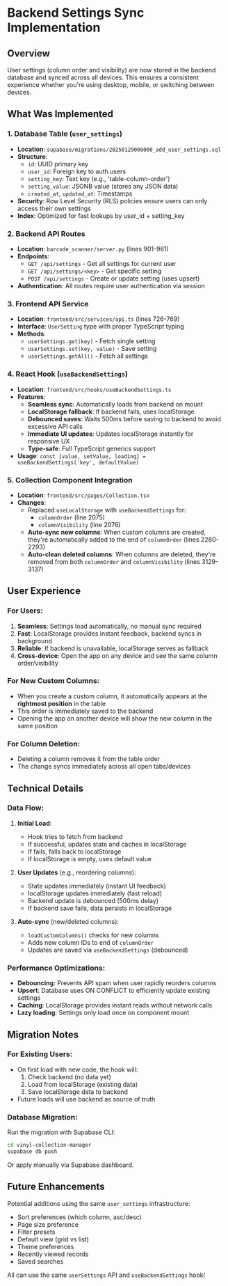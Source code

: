 # Backend Settings Sync Implementation

## Overview
User settings (column order and visibility) are now stored in the backend database and synced across all devices. This ensures a consistent experience whether you're using desktop, mobile, or switching between devices.

## What Was Implemented

### 1. Database Table (`user_settings`)
- **Location**: `supabase/migrations/20250129000000_add_user_settings.sql`
- **Structure**:
  - `id`: UUID primary key
  - `user_id`: Foreign key to auth.users
  - `setting_key`: Text key (e.g., 'table-column-order')
  - `setting_value`: JSONB value (stores any JSON data)
  - `created_at`, `updated_at`: Timestamps
- **Security**: Row Level Security (RLS) policies ensure users can only access their own settings
- **Index**: Optimized for fast lookups by user_id + setting_key

### 2. Backend API Routes
- **Location**: `barcode_scanner/server.py` (lines 901-961)
- **Endpoints**:
  - `GET /api/settings` - Get all settings for current user
  - `GET /api/settings/<key>` - Get specific setting
  - `POST /api/settings` - Create or update setting (uses upsert)
- **Authentication**: All routes require user authentication via session

### 3. Frontend API Service
- **Location**: `frontend/src/services/api.ts` (lines 726-769)
- **Interface**: `UserSetting` type with proper TypeScript typing
- **Methods**:
  - `userSettings.get(key)` - Fetch single setting
  - `userSettings.set(key, value)` - Save setting
  - `userSettings.getAll()` - Fetch all settings

### 4. React Hook (`useBackendSettings`)
- **Location**: `frontend/src/hooks/useBackendSettings.ts`
- **Features**:
  - **Seamless sync**: Automatically loads from backend on mount
  - **LocalStorage fallback**: If backend fails, uses localStorage
  - **Debounced saves**: Waits 500ms before saving to backend to avoid excessive API calls
  - **Immediate UI updates**: Updates localStorage instantly for responsive UX
  - **Type-safe**: Full TypeScript generics support
- **Usage**: `const [value, setValue, loading] = useBackendSettings('key', defaultValue)`

### 5. Collection Component Integration
- **Location**: `frontend/src/pages/Collection.tsx`
- **Changes**:
  - Replaced `useLocalStorage` with `useBackendSettings` for:
    - `columnOrder` (line 2075)
    - `columnVisibility` (line 2076)
  - **Auto-sync new columns**: When custom columns are created, they're automatically added to the end of `columnOrder` (lines 2280-2293)
  - **Auto-clean deleted columns**: When columns are deleted, they're removed from both `columnOrder` and `columnVisibility` (lines 3129-3137)

## User Experience

### For Users:
1. **Seamless**: Settings load automatically, no manual sync required
2. **Fast**: LocalStorage provides instant feedback, backend syncs in background
3. **Reliable**: If backend is unavailable, localStorage serves as fallback
4. **Cross-device**: Open the app on any device and see the same column order/visibility

### For New Custom Columns:
- When you create a custom column, it automatically appears at the **rightmost position** in the table
- This order is immediately saved to the backend
- Opening the app on another device will show the new column in the same position

### For Column Deletion:
- Deleting a column removes it from the table order
- The change syncs immediately across all open tabs/devices

## Technical Details

### Data Flow:
1. **Initial Load**:
   - Hook tries to fetch from backend
   - If successful, updates state and caches in localStorage
   - If fails, falls back to localStorage
   - If localStorage is empty, uses default value

2. **User Updates** (e.g., reordering columns):
   - State updates immediately (instant UI feedback)
   - localStorage updates immediately (fast reload)
   - Backend update is debounced (500ms delay)
   - If backend save fails, data persists in localStorage

3. **Auto-sync** (new/deleted columns):
   - `loadCustomColumns()` checks for new columns
   - Adds new column IDs to end of `columnOrder`
   - Updates are saved via `useBackendSettings` (debounced)

### Performance Optimizations:
- **Debouncing**: Prevents API spam when user rapidly reorders columns
- **Upsert**: Database uses ON CONFLICT to efficiently update existing settings
- **Caching**: LocalStorage provides instant reads without network calls
- **Lazy loading**: Settings only load once on component mount

## Migration Notes

### For Existing Users:
- On first load with new code, the hook will:
  1. Check backend (no data yet)
  2. Load from localStorage (existing data)
  3. Save localStorage data to backend
- Future loads will use backend as source of truth

### Database Migration:
Run the migration with Supabase CLI:
```bash
cd vinyl-collection-manager
supabase db push
```

Or apply manually via Supabase dashboard.

## Future Enhancements

Potential additions using the same `user_settings` infrastructure:
- Sort preferences (which column, asc/desc)
- Page size preference
- Filter presets
- Default view (grid vs list)
- Theme preferences
- Recently viewed records
- Saved searches

All can use the same `userSettings` API and `useBackendSettings` hook!

